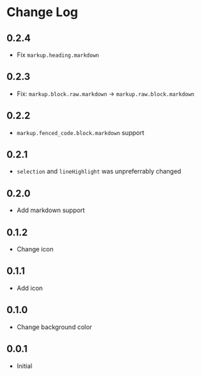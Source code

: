 # Change Log

## 0.2.4

- Fix `markup.heading.markdown`

## 0.2.3

- Fix: `markup.block.raw.markdown` -> `markup.raw.block.markdown`

## 0.2.2

- `markup.fenced_code.block.markdown` support

## 0.2.1

- `selection` and `lineHighlight` was unpreferrably changed

## 0.2.0

- Add markdown support

## 0.1.2

- Change icon

## 0.1.1

- Add icon

## 0.1.0

- Change background color

## 0.0.1

- Initial